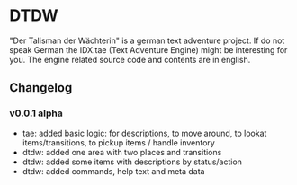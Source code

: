 DTDW
====

"Der Talisman der Wächterin" is a german text adventure project. If do not speak
German the IDX.tae (Text Adventure Engine) might be interesting for you. The
engine related source code and contents are in english.

## Changelog
### v0.0.1 alpha
- tae: added basic logic: for descriptions, to move around, to lookat items/transitions, to pickup items / handle inventory
- dtdw: added one area with two places and transitions
- dtdw: added some items with descriptions by status/action
- dtdw: added commands, help text and meta data
